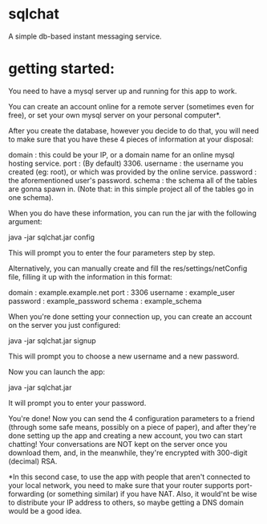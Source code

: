 # sqlchat
A simple db-based instant messaging service.

# getting started:

You need to have a mysql server up and running for this app to work. 

You can create an account online for a remote server (sometimes even for free),
or set your own mysql server on your personal computer*.

After you create the database, however you decide to do that, you will need to make sure that you have these
4 pieces of information at your disposal:

domain : this could be your IP, or a domain name for an online mysql hosting service. 
port : (By default) 3306.
username : the username you created (eg: root), or which was provided by the online service. 
password : the aforementioned user's password.
schema : the schema all of the tables are gonna spawn in. 
(Note that: in this simple project all of the tables go in one schema).


When you do have these information, you can run the jar with the following argument:

java -jar sqlchat.jar config

This will prompt you to enter the four parameters step by step.

Alternatively, you can manually create and fill the res/settings/netConfig file, filling 
it up with the information in this format:

domain : example.example.net
port : 3306
username : example_user
password : example_password
schema : example_schema

When you're done setting your connection up, you can create an account on the server you just configured:

java -jar sqlchat.jar signup

This will prompt you to choose a new username and a new password.

Now you can launch the app:

java -jar sqlchat.jar

It will prompt you to enter your password.

You're done! Now you can send the 4 configuration parameters to a friend (through some safe means, possibly 
on a piece of paper), and after they're done setting up the app and creating a new account, you two
can start chatting! Your conversations are NOT kept on the server once you download them, and, in the 
meanwhile, they're encrypted with 300-digit (decimal) RSA.








*In this second case, to use the app with people that aren't connected to your
local network, you need to make sure that your router supports port-forwarding 
(or something similar) if you have NAT. Also, it would'nt be wise to 
distribute your IP address to others, so maybe getting a DNS domain
would be a good idea.
